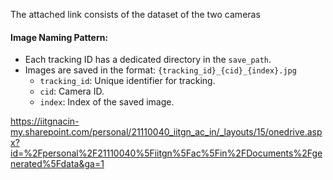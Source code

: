 The attached link consists of the dataset of the two cameras

#### Image Naming Pattern:
- Each tracking ID has a dedicated directory in the `save_path`.
- Images are saved in the format: `{tracking_id}_{cid}_{index}.jpg`
  - `tracking_id`: Unique identifier for tracking.
  - `cid`: Camera ID.
  - `index`: Index of the saved image.

<https://iitgnacin-my.sharepoint.com/personal/21110040_iitgn_ac_in/_layouts/15/onedrive.aspx?id=%2Fpersonal%2F21110040%5Fiitgn%5Fac%5Fin%2FDocuments%2Fgenerated%5Fdata&ga=1>